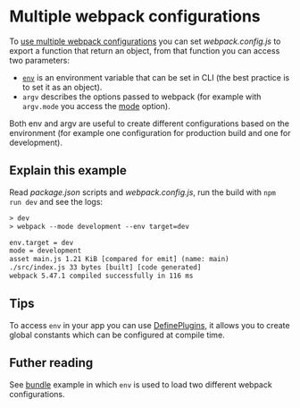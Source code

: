 # Multiple webpack configurations

To [use multiple webpack configurations](https://webpack.js.org/configuration/configuration-types/) you can set *webpack.config.js* to export a function that return an object, from that function you can access two parameters:

- [`env`](https://webpack.js.org/guides/environment-variables/) is an environment variable that can be set in CLI (the best practice is to set it as an object).
- `argv` describes the options passed to webpack (for example with `argv.mode` you access the [mode](../mode) option).

Both env and argv are useful to create different configurations based on the environment (for example one configuration for production build and one for development).

## Explain this example

Read *package.json* scripts and *webpack.config.js*, run the build with `npm run dev` and see the logs:

```txt
> dev
> webpack --mode development --env target=dev

env.target = dev
mode = development
asset main.js 1.21 KiB [compared for emit] (name: main)
./src/index.js 33 bytes [built] [code generated]
webpack 5.47.1 compiled successfully in 116 ms
```

## Tips

To access `env` in your app you can use [DefinePlugins](https://webpack.js.org/plugins/define-plugin/), it allows you to create global constants which can be configured at compile time.

## Futher reading

See [bundle](../bundle/README.md) example in which `env` is used to load two different webpack configurations.
